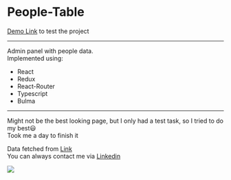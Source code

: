 # People-Table

[Demo Link](https://tiserett.github.io/people-table/) to test the project

<hr />

Admin panel with people data.\
Implemented using:
  - React
  - Redux
  - React-Router
  - Typescript
  - Bulma
  
<hr />

Might not be the best looking page, but I only had a test task, so I tried to do my best😃\
Took me a day to finish it

Data fetched from [Link](https://jsonplaceholder.typicode.com/users)\
You can always contact me via [Linkedin](https://www.linkedin.com/in/maksym-sobko-253a8824a/)

<img src="https://render.fineartamerica.com/images/rendered/default/greeting-card/images/artworkimages/medium/3/may-the-force-be-with-you-classic-version-dafydd-jones-transparent.png?&targetx=-47&targety=51&imagewidth=795&imageheight=394&modelwidth=700&modelheight=500&backgroundcolor=000000&orientation=0"/>
